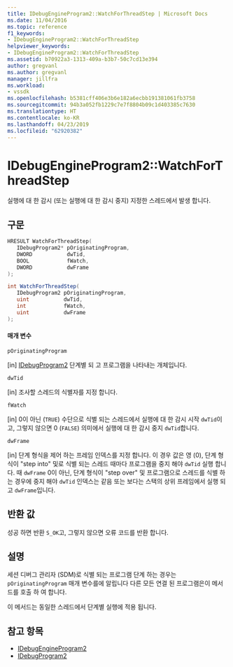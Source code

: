 ```yaml
---
title: IDebugEngineProgram2::WatchForThreadStep | Microsoft Docs
ms.date: 11/04/2016
ms.topic: reference
f1_keywords:
- IDebugEngineProgram2::WatchForThreadStep
helpviewer_keywords:
- IDebugEngineProgram2::WatchForThreadStep
ms.assetid: b70922a3-1313-409a-b3b7-50c7cd13e394
author: gregvanl
ms.author: gregvanl
manager: jillfra
ms.workload:
- vssdk
ms.openlocfilehash: b5381cff406e3b6e182a6ecbb191381061fb3758
ms.sourcegitcommit: 94b3a052fb1229c7e7f8804b09c1d403385c7630
ms.translationtype: HT
ms.contentlocale: ko-KR
ms.lasthandoff: 04/23/2019
ms.locfileid: "62920382"
---
```

# <a name="idebugengineprogram2watchforthreadstep"></a>IDebugEngineProgram2::WatchForThreadStep
실행에 대 한 감시 (또는 실행에 대 한 감시 중지) 지정한 스레드에서 발생 합니다.

## <a name="syntax"></a>구문

```cpp
HRESULT WatchForThreadStep( 
   IDebugProgram2* pOriginatingProgram,
   DWORD           dwTid,
   BOOL            fWatch,
   DWORD           dwFrame
);
```

```csharp
int WatchForThreadStep( 
   IDebugProgram2 pOriginatingProgram,
   uint           dwTid,
   int            fWatch,
   uint           dwFrame
);
```

#### <a name="parameters"></a>매개 변수
 `pOriginatingProgram`

 [in] [IDebugProgram2](../../../extensibility/debugger/reference/idebugprogram2.md) 단계별 되 고 프로그램을 나타내는 개체입니다.

 `dwTid`

 [in] 조사할 스레드의 식별자를 지정 합니다.

 `fWatch`

 [in] 0이 아닌 (`TRUE`) 수단으로 식별 되는 스레드에서 실행에 대 한 감시 시작 `dwTid`이 고, 그렇지 않으면 0 (`FALSE`) 의미에서 실행에 대 한 감시 중지 `dwTid`합니다.

 `dwFrame`

 [in] 단계 형식을 제어 하는 프레임 인덱스를 지정 합니다. 이 경우 값은 영 (0), 단계 형식이 "step into" 및로 식별 되는 스레드 때마다 프로그램을 중지 해야 `dwTid` 실행 합니다. 때 `dwFrame` 0이 아닌, 단계 형식이 "step over" 및 프로그램으로 스레드를 식별 하는 경우에 중지 해야 `dwTid` 인덱스는 같음 또는 보다는 스택의 상위 프레임에서 실행 되 고 `dwFrame`입니다.

## <a name="return-value"></a>반환 값
 성공 하면 반환 `S_OK`고, 그렇지 않으면 오류 코드를 반환 합니다.

## <a name="remarks"></a>설명
 세션 디버그 관리자 (SDM)로 식별 되는 프로그램 단계 하는 경우는 `pOriginatingProgram` 매개 변수를에 알립니다 다른 모든 연결 된 프로그램은이 메서드를 호출 하 여 합니다.

 이 메서드는 동일한 스레드에서 단계별 실행에 적용 됩니다.

## <a name="see-also"></a>참고 항목
- [IDebugEngineProgram2](../../../extensibility/debugger/reference/idebugengineprogram2.md)
- [IDebugProgram2](../../../extensibility/debugger/reference/idebugprogram2.md)